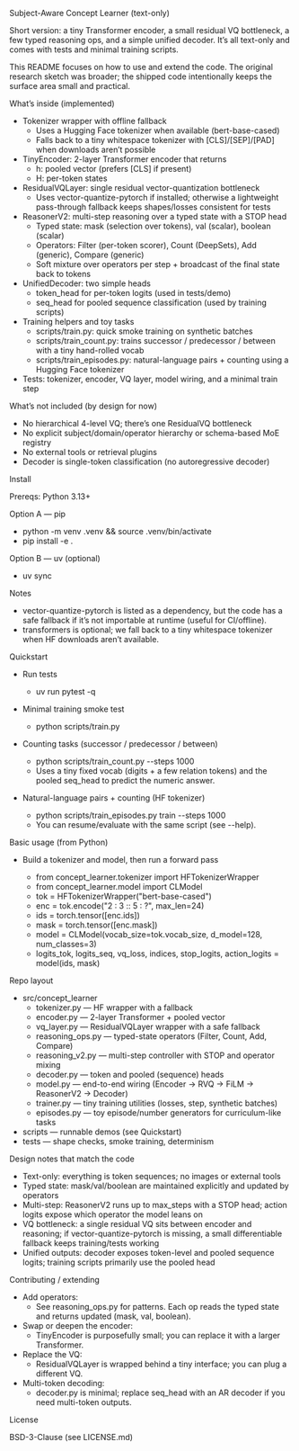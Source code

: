 Subject-Aware Concept Learner (text-only)

Short version: a tiny Transformer encoder, a small residual VQ bottleneck, a few typed reasoning ops, and a simple unified decoder. It’s all text-only and comes with tests and minimal training scripts.

This README focuses on how to use and extend the code. The original research sketch was broader; the shipped code intentionally keeps the surface area small and practical.

What’s inside (implemented)

- Tokenizer wrapper with offline fallback
  - Uses a Hugging Face tokenizer when available (bert-base-cased)
  - Falls back to a tiny whitespace tokenizer with [CLS]/[SEP]/[PAD] when downloads aren’t possible
- TinyEncoder: 2-layer Transformer encoder that returns
  - h: pooled vector (prefers [CLS] if present)
  - H: per-token states
- ResidualVQLayer: single residual vector-quantization bottleneck
  - Uses vector-quantize-pytorch if installed; otherwise a lightweight pass-through fallback keeps shapes/losses consistent for tests
- ReasonerV2: multi-step reasoning over a typed state with a STOP head
  - Typed state: mask (selection over tokens), val (scalar), boolean (scalar)
  - Operators: Filter (per-token scorer), Count (DeepSets), Add (generic), Compare (generic)
  - Soft mixture over operators per step + broadcast of the final state back to tokens
- UnifiedDecoder: two simple heads
  - token_head for per-token logits (used in tests/demo)
  - seq_head for pooled sequence classification (used by training scripts)
- Training helpers and toy tasks
  - scripts/train.py: quick smoke training on synthetic batches
  - scripts/train_count.py: trains successor / predecessor / between with a tiny hand-rolled vocab
  - scripts/train_episodes.py: natural-language pairs + counting using a Hugging Face tokenizer
- Tests: tokenizer, encoder, VQ layer, model wiring, and a minimal train step

What’s not included (by design for now)

- No hierarchical 4-level VQ; there’s one ResidualVQ bottleneck
- No explicit subject/domain/operator hierarchy or schema-based MoE registry
- No external tools or retrieval plugins
- Decoder is single-token classification (no autoregressive decoder)

Install

Prereqs: Python 3.13+

Option A — pip

- python -m venv .venv && source .venv/bin/activate
- pip install -e .

Option B — uv (optional)

- uv sync

Notes

- vector-quantize-pytorch is listed as a dependency, but the code has a safe fallback if it’s not importable at runtime (useful for CI/offline).
- transformers is optional; we fall back to a tiny whitespace tokenizer when HF downloads aren’t available.

Quickstart

- Run tests

  - uv run pytest -q

- Minimal training smoke test

  - python scripts/train.py

- Counting tasks (successor / predecessor / between)

  - python scripts/train_count.py --steps 1000
  - Uses a tiny fixed vocab (digits + a few relation tokens) and the pooled seq_head to predict the numeric answer.

- Natural-language pairs + counting (HF tokenizer)
  - python scripts/train_episodes.py train --steps 1000
  - You can resume/evaluate with the same script (see --help).

Basic usage (from Python)

- Build a tokenizer and model, then run a forward pass

  - from concept_learner.tokenizer import HFTokenizerWrapper
  - from concept_learner.model import CLModel
  - tok = HFTokenizerWrapper("bert-base-cased")
  - enc = tok.encode("2 : 3 :: 5 : ?", max_len=24)
  - ids = torch.tensor([enc.ids])
  - mask = torch.tensor([enc.mask])
  - model = CLModel(vocab_size=tok.vocab_size, d_model=128, num_classes=3)
  - logits_tok, logits_seq, vq_loss, indices, stop_logits, action_logits = model(ids, mask)

Repo layout

- src/concept_learner
  - tokenizer.py — HF wrapper with a fallback
  - encoder.py — 2-layer Transformer + pooled vector
  - vq_layer.py — ResidualVQLayer wrapper with a safe fallback
  - reasoning_ops.py — typed-state operators (Filter, Count, Add, Compare)
  - reasoning_v2.py — multi-step controller with STOP and operator mixing
  - decoder.py — token and pooled (sequence) heads
  - model.py — end-to-end wiring (Encoder → RVQ → FiLM → ReasonerV2 → Decoder)
  - trainer.py — tiny training utilities (losses, step, synthetic batches)
  - episodes.py — toy episode/number generators for curriculum-like tasks
- scripts — runnable demos (see Quickstart)
- tests — shape checks, smoke training, determinism

Design notes that match the code

- Text-only: everything is token sequences; no images or external tools
- Typed state: mask/val/boolean are maintained explicitly and updated by operators
- Multi-step: ReasonerV2 runs up to max_steps with a STOP head; action logits expose which operator the model leans on
- VQ bottleneck: a single residual VQ sits between encoder and reasoning; if vector-quantize-pytorch is missing, a small differentiable fallback keeps training/tests working
- Unified outputs: decoder exposes token-level and pooled sequence logits; training scripts primarily use the pooled head

Contributing / extending

- Add operators:
  - See reasoning_ops.py for patterns. Each op reads the typed state and returns updated (mask, val, boolean).
- Swap or deepen the encoder:
  - TinyEncoder is purposefully small; you can replace it with a larger Transformer.
- Replace the VQ:
  - ResidualVQLayer is wrapped behind a tiny interface; you can plug a different VQ.
- Multi-token decoding:
  - decoder.py is minimal; replace seq_head with an AR decoder if you need multi-token outputs.

License

BSD-3-Clause (see LICENSE.md)
